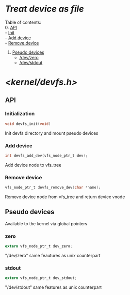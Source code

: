 # ***Treat device as file***
Table of contents:   
0. [API](#api)   
    - [Init](#initialization)   
    - [Add device](#add-device)   
    - [Remove device](#remove-device)   
1. [Pseudo devices](#pseudo-devices)   
    - [/dev/zero](#zero)   
    - [/dev/stdout](#stdout)   

# _<kernel/devfs.h>_

## API
### Initialization
```c
void devfs_init(void)
```
Init devfs directory and mount pseudo devices

### Add device
```c
int devfs_add_dev(vfs_node_ptr_t dev);
```
Add device node to vfs_tree

### Remove device
```c
vfs_node_ptr_t devfs_remove_dev(char *name);
```
Remove device node from vfs_tree and return device vnode

## Pseudo devices
Available to the kernel via global pointers   
### zero
```c
extern vfs_node_ptr_t dev_zero;
```
"/dev/zero" same feautures as unix counterpart  

### stdout
```c
extern vfs_node_ptr_t dev_stdout;
```
"/dev/stdout" same features as unix counterpart